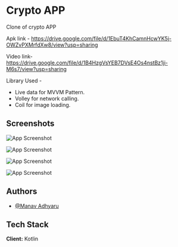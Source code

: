 
# Crypto APP

Clone of crypto APP

Apk link -
https://drive.google.com/file/d/1EbuT4KhCamnHcwYK5j-OWZvPXMrfdXw8/view?usp=sharing

Video link-
https://drive.google.com/file/d/1B4HzgVsYEB7DVsE4Os4nstBz1ji-M6s7/view?usp=sharing

Library Used -
* Live data for MVVM Pattern.
* Volley for network calling.
* Coil for image loading.

## Screenshots

![App Screenshot](https://drive.google.com/file/d/1C6CKNV_eO-yh92XC1CYWkl3rGex3QXYY/view?usp=sharing)

![App Screenshot](https://drive.google.com/file/d/1YgkPdYgwj8n6iCqdCdleA18W396LyuVh/view?usp=sharing)

![App Screenshot](https://drive.google.com/file/d/1MCZR1URWn5_SbnyeJxsQ3Ry5v491Cl_6/view?usp=sharing)

![App Screenshot](https://drive.google.com/file/d/19U6HdJlKOqy4oPQLZxLyIyryOyKgwiF1/view?usp=sharing)



## Authors

- [@Manav Adhyaru](https://github.com/manavadhyaru)

## Tech Stack

**Client:** Kotlin

